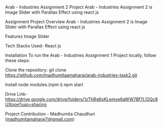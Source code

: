 Arab - Industries Assignment 2 Project
Arab - Industries Assignment 2 is Image Slider with Parallax Effect using react js

Assignment Project Overview
Arab - Industries Assignment 2 is Image Slider with Parallax Effect using react js

Features
Image Slider

Tech Stacks Used-
React js

Installation
To run the Arab - Industries Assignment 1 Project locally, follow these steps:

Clone the repository: git clone https://github.com/madhumitaamaharaj/arab-industries-task2.git

Install node modules.(npm i) npm start

Drive Link-
https://drive.google.com/drive/folders/1zThBg6sKLemye6aWW7Bf7L12Qc8UXpoe?usp=sharing

Project Contribution - Madhumita Chaudhuri (madhumitamaharaj7@gmail.com)